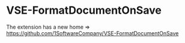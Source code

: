 VSE-FormatDocumentOnSave
========================
The extension has a new home => https://github.com/1SoftwareCompany/VSE-FormatDocumentOnSave
